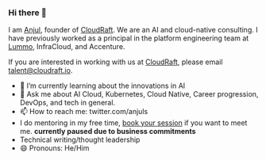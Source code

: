 ### Hi there 👋
I am [Anjul](https://anjul.dev), founder of [CloudRaft](https://www.cloudraft.io). We are an AI and cloud-native consulting.
I have previously worked as a principal in the platform engineering team at [Lummo](https://www.linkedin.com/company/lummoindonesia), InfraCloud, and Accenture. 

If you are interested in working with us at [CloudRaft](https://www.cloudraft.io), please email talent@cloudraft.io. 


- 🌱 I’m currently learning about the innovations in AI
- 💬 Ask me about AI Cloud, Kubernetes, Cloud Native, Career progression, DevOps, and tech in general.
- 📫 How to reach me: twitter.com/anjuls
- I do mentoring in my free time, [book your session](https://anjul.dev/mentoring) if you want to meet me. **currently paused due to business commitments**
- Technical writing/thought leadership
- 😄 Pronouns: He/Him
